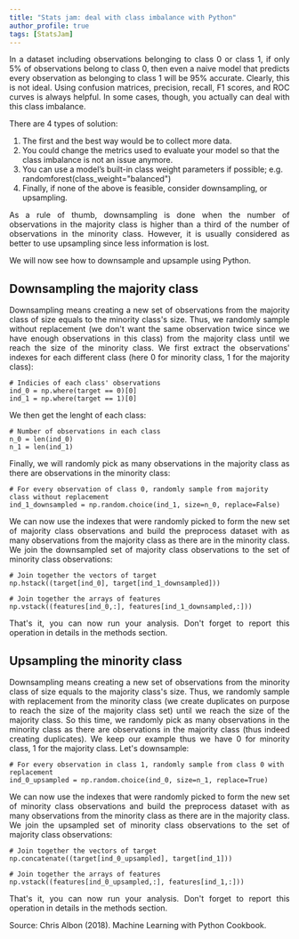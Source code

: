```yaml
---
title: "Stats jam: deal with class imbalance with Python"
author_profile: true
tags: [StatsJam]
---
```


<p align="justify">
In a dataset including observations belonging to class 0 or class 1, if only 5% of observations belong to class 0, 
then even a naive model that predicts every observation as belonging to class 1 will be 95% accurate. 
Clearly, this is not ideal. Using confusion matrices, precision, recall, F1 scores, and ROC curves is always helpful. In some cases, though,
you actually can deal with this class imbalance.
</p>

There are 4 types of solution:

1. The first and the best way would be to collect more data. 
2. You could change the metrics used to evaluate your model so that the class imbalance is not an issue anymore.
3. You can use a model’s built-in class weight parameters if possible; e.g. randomforest(class_weight="balanced")
4. Finally, if none of the above is feasible, consider downsampling, or upsampling.

<p align="justify">
As a rule of thumb, downsampling is done when the number of observations in the majority class is higher than a third of 
the number of observations in the minority class. However, it is usually considered as better to use upsampling since 
less information is lost.
</p>

We will now see how to downsample and upsample using Python.

## Downsampling the majority class

<p align="justify">
Downsampling means creating a new set of observations from the majority class of size equals to the minority class's size.
Thus, we randomly sample without replacement (we don't want the same observation twice since we have enough observations in 
this class) from the majority class until we reach the size of the minority class.
We first extract the observations' indexes for each different class (here 0 for minority class, 1 for the majority class):
</p>

```
# Indicies of each class' observations
ind_0 = np.where(target == 0)[0]
ind_1 = np.where(target == 1)[0]
```

<p align="justify">
We then get the lenght of each class:
</p>

```
# Number of observations in each class
n_0 = len(ind_0)
n_1 = len(ind_1)
```

<p align="justify">
Finally, we will randomly pick as many observations in the majority class as there are observations in the
minority class:
</p>

```
# For every observation of class 0, randomly sample from majority class without replacement
ind_1_downsampled = np.random.choice(ind_1, size=n_0, replace=False)
```

<p align="justify">
We can now use the indexes that were randomly picked to form the new set of majority class observations and build the 
preprocess dataset with as many observations from the majority class as there are in the minority class.
We join the downsampled set of majority class observations to the set of minority class observations:
</p>

```
# Join together the vectors of target 
np.hstack((target[ind_0], target[ind_1_downsampled]))

# Join together the arrays of features
np.vstack((features[ind_0,:], features[ind_1_downsampled,:]))
```

<p align="justify">
That's it, you can now run your analysis. Don't forget to report this operation in details in the methods section.
</p>

## Upsampling the minority class

<p align="justify">
Downsampling means creating a new set of observations from the minority class of size equals to the majority class's size.
Thus, we randomly sample with replacement from the minority class (we create duplicates on purpose to reach the size of the 
majority class set) until we reach the size of the majority class. So this time, we randomly pick as many observations 
in the minority class as there are observations in the majority class (thus indeed creating duplicates). We keep our example 
thus we have 0 for minority class, 1 for the majority class. Let's downsample:
</p>

```
# For every observation in class 1, randomly sample from class 0 with replacement
ind_0_upsampled = np.random.choice(ind_0, size=n_1, replace=True)
```

<p align="justify">
We can now use the indexes that were randomly picked to form the new set of minority class observations and build the 
preprocess dataset with as many observations from the minority class as there are in the majority class.
We join the upsampled set of minority class observations to the set of majority class observations:
</p>

```
# Join together the vectors of target
np.concatenate((target[ind_0_upsampled], target[ind_1]))

# Join together the arrays of features
np.vstack((features[ind_0_upsampled,:], features[ind_1,:]))
```

<p align="justify">
That's it, you can now run your analysis. Don't forget to report this operation in details in the methods section.
</p>

Source:
Chris Albon (2018). Machine Learning with Python Cookbook. 
